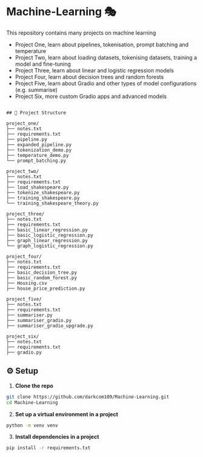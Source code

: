 ﻿# Machine-Learning 🎭

This repository contains many projects on machine learning
- Project One, learn about pipelines, tokenisation, prompt batching and temperature
- Project Two, learn about loading datasets, tokenising datasets, training a model and fine-tuning
- Project Three, learn about linear and logistic regression models
- Project Four, learn about decision trees and random forests
- Project Five, learn about Gradio and other types of model configurations (e.g. summarise)
- Project Six, more custom Gradio apps and advanced models

```

## 📂 Project Structure

project_one/
├── notes.txt
├── requirements.txt
├── pipeline.py
├── expanded_pipeline.py
├── tokenization_demo.py
├── temperature_demo.py
└── prompt_batching.py

project_two/
├── notes.txt
├── requirements.txt
├── load_shakespeare.py
├── tokenize_shakespeare.py
├── training_shakespeare.py
└── training_shakespeare_theory.py

project_three/
├── notes.txt
├── requirements.txt
├── basic_linear_regression.py
├── basic_logistic_regression.py
├── graph_linear_regression.py
└── graph_logistic_regression.py

project_four/
├── notes.txt
├── requirements.txt
├── basic_decision_tree.py
├── basic_random_forest.py
├── Housing.csv
├── house_price_prediction.py

project_five/
├── notes.txt
├── requirements.txt
├── summariser.py
├── summariser_gradio.py
├── summariser_gradio_upgrade.py

project_six/
├── notes.txt
├── requirements.txt
├── gradio.py

```

## ⚙️ Setup

1. **Clone the repo**
```bash
git clone https://github.com/darkcom109/Machine-Learning.git
cd Machine-Learning
```

2. **Set up a virtual environment in a project**
```bash
python -m venv venv
```

3. **Install dependencies in a project**
```bash
pip install -r requirements.txt
```







